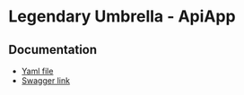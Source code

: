 # Legendary Umbrella - ApiApp
## Documentation
- [Yaml file](api-specification.yaml)
- [Swagger link](https://app.swaggerhub.com/apis/SOTZOY97/legendary-umbrella/1.0.0)
